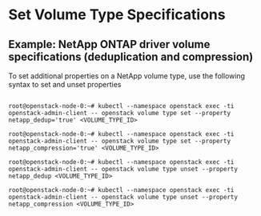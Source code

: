 # Set Volume Type Specifications

## Example: NetApp ONTAP driver volume specifications (deduplication and compression)

To set additional properties on a NetApp volume type, use the following syntax to set and unset properties

``` shell

root@openstack-node-0:~# kubectl --namespace openstack exec -ti openstack-admin-client -- openstack volume type set --property netapp_dedup='true' <VOLUME_TYPE_ID>

root@openstack-node-0:~# kubectl --namespace openstack exec -ti openstack-admin-client -- openstack volume type set --property netapp_compression='true' <VOLUME_TYPE_ID>

root@openstack-node-0:~# kubectl --namespace openstack exec -ti openstack-admin-client -- openstack volume type unset --property netapp_dedup <VOLUME_TYPE_ID>

root@openstack-node-0:~# kubectl --namespace openstack exec -ti openstack-admin-client -- openstack volume type unset --property netapp_compression <VOLUME_TYPE_ID>
```


